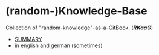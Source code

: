 # \(random-\)Knowledge-Base

Collection of "random-knowledge"-as-a-[GitBook](https://www.gitbook.com/ "GitBook"). \(_**RKaaG**_\)

* [SUMMARY](SUMMARY.md)
* in english and german \(sometimes\)



